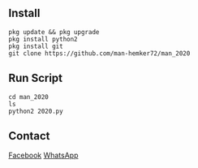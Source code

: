 
## Install
```
pkg update && pkg upgrade
pkg install python2
pkg install git
git clone https://github.com/man-hemker72/man_2020
```

## Run Script
```
cd man_2020
ls
python2 2020.py
```

## Contact
[Facebook](https://www.facebook.com/xxx.hilmanxd)
[WhatsApp](https://wa.me/6289504395170)
